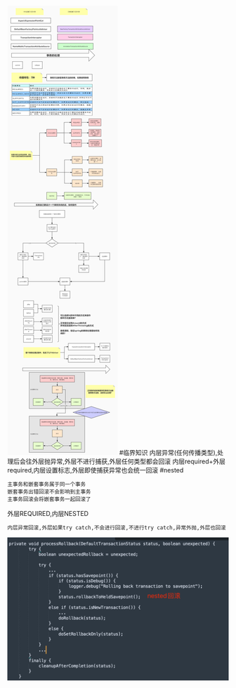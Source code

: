 ![](.z_spring_02_aop_04_advice执行顺序_images/事务设计思路.jpg)
#临界知识
内层异常(任何传播类型),处理后会往外层抛异常,外层不进行捕获,外层任何类型都会回滚
内层required+外层required,内层设置标志,外层即使捕获异常也会统一回滚
[](https://blog.csdn.net/gpf951101/article/details/77751025)
#nested
```asp
主事务和嵌套事务属于同一个事务
嵌套事务出错回滚不会影响到主事务
主事务回滚会将嵌套事务一起回滚了
```
外层REQUIRED,内层NESTED
```asp
内层异常回滚,外层如果try catch,不会进行回滚,不进行try catch,异常外抛,外层也回滚
```
![](.z_spring_03_tx_02_事务传播性_images/5701d764.png)
[](https://www.jianshu.com/p/c6d4095f5833)
